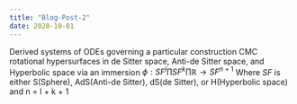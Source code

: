 ```yaml
---
title: "Blog-Post-2"
date: 2020-10-01
---
```


Derived systems of ODEs governing a particular construction CMC rotational hypersurfaces in de Sitter space, Anti-de Sitter space, and Hyperbolic space via an immersion $\phi: SF^l \prod SF^k  \prod  \mathbb{R}\to SF^{n+1}$
Where $SF$ is either S(Sphere), AdS(Anti-de Sitter), dS(de Sitter), or H(Hyperbolic space) and n = l + k + 1


